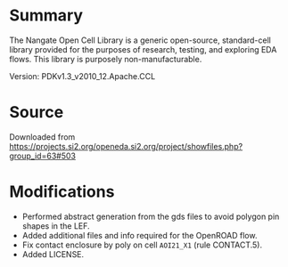 # Summary

The Nangate Open Cell Library is a generic open-source, standard-cell
library provided for the purposes of research, testing, and exploring EDA
flows. This library is purposely non-manufacturable.

Version: PDKv1.3_v2010_12.Apache.CCL

# Source

Downloaded from https://projects.si2.org/openeda.si2.org/project/showfiles.php?group_id=63#503

# Modifications

- Performed abstract generation from the gds files to avoid polygon pin shapes in the LEF.
- Added additional files and info required for the OpenROAD flow.
- Fix contact enclosure by poly on cell `AOI21_X1` (rule CONTACT.5).
- Added LICENSE.
